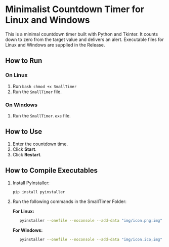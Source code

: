 # Minimalist Countdown Timer for Linux and Windows

This is a minimal countdown timer built with Python and Tkinter. It counts down to zero from the target value and delivers an alert. Executable files for Linux and Windows are supplied in the Release.

## How to Run

### On Linux
1. Run ```bash chmod +x SmallTimer ```
1. Run the `SmallTimer` file.

### On Windows
1. Run the `SmallTimer.exe` file.

## How to Use
1. Enter the countdown time.
2. Click **Start**.
3. Click **Restart**.

## How to Compile Executables

1. Install PyInstaller:
   ```bash
   pip install pyinstaller
   ```

2. Run the following commands in the SmallTimer Folder:

   **For Linux:**
   ```bash
      pyinstaller --onefile --noconsole --add-data "img/icon.png:img" --add-data "sounds/end.wav:sounds" SmallTimer.py
   ```

   **For Windows:**
   ```bash
      pyinstaller --onefile --noconsole --add-data "img/icon.ico;img" --add-data "sounds/end.wav;sounds" SmallTimer.py
   ```
